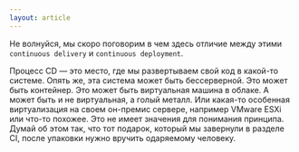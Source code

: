 ```yaml
---
layout: article
---
```

Не волнуйся, мы скоро поговорим в чем здесь отличие между этими `continuous delivery` и `continuous deployment`.

Процесс CD — это место, где мы развертываем свой код в какой-то системе. Опять же, эта система может быть бессерверной. Это может быть контейнер. Это может быть виртуальная машина в облаке. А может быть и не виртуальная, а голый металл. Или какая-то особенная виртуализация на своем он-премис сервере, например VMware ESXi или что-то похожее. Это не имеет значения для понимания принципа. Думай об этом так, что тот подарок, который мы завернули в разделе CI, после упаковки нужно вручить одаряемому человеку.
